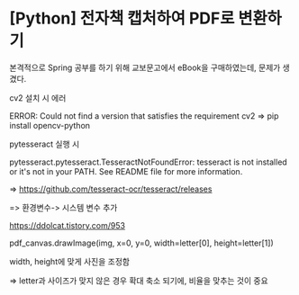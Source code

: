 # [Python] 전자책 캡처하여 PDF로 변환하기



본격적으로 Spring 공부를 하기 위해 교보문고에서 eBook을 구매하였는데, 문제가 생겼다. 









cv2 설치 시 에러 

ERROR: Could not find a version that satisfies the requirement cv2 => pip install opencv-python





pytesseract 실행 시

pytesseract.pytesseract.TesseractNotFoundError: tesseract is not installed or it's not in your PATH. See README file for more information.

=> https://github.com/tesseract-ocr/tesseract/releases

=> 환경변수-> 시스템 변수 추가

https://ddolcat.tistory.com/953





pdf_canvas.drawImage(img, x=0, y=0, width=letter[0], height=letter[1])

width, height에 맞게 사진을 조정함

=> letter과 사이즈가 맞지 않은 경우 확대 축소 되기에, 비율을 맞추는 것이 중요

